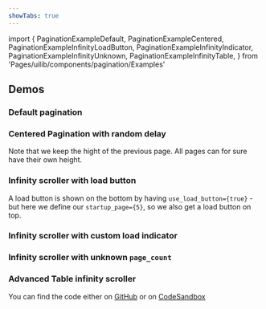 ```yaml
---
showTabs: true
---
```


import {
PaginationExampleDefault,
PaginationExampleCentered,
PaginationExampleInfinityLoadButton,
PaginationExampleInfinityIndicator,
PaginationExampleInfinityUnknown,
PaginationExampleInfinityTable,
} from 'Pages/uilib/components/pagination/Examples'

## Demos

### Default pagination

<PaginationExampleDefault />

### Centered Pagination with random delay

Note that we keep the hight of the previous page. All pages can for sure have their own height.

<PaginationExampleCentered />

### Infinity scroller with load button

A load button is shown on the bottom by having `use_load_button={true}` - but here we define our `startup_page={5}`, so we also get a load button on top.

<PaginationExampleInfinityLoadButton />

### Infinity scroller with custom load indicator

<PaginationExampleInfinityIndicator />

### Infinity scroller with unknown `page_count`

<PaginationExampleInfinityUnknown />

### Advanced Table infinity scroller

You can find the code either on [GitHub](https://github.com/dnbexperience/eufemia/blob/develop/packages/dnb-design-system-portal/src/docs/uilib/components/pagination/PaginationTableExample.js) or on [CodeSandbox](https://codesandbox.io/s/eufemia-table-pagination-infinity-546f7)

<PaginationExampleInfinityTable />
